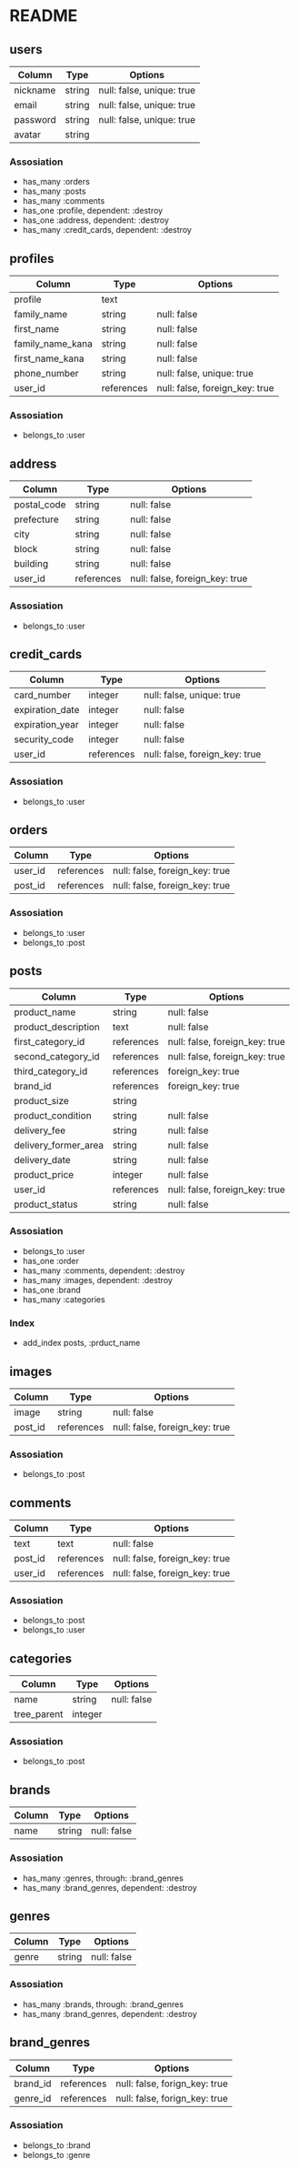 # README

## users

|Column|Type|Options|
|------|----|-------|
|nickname|string|null: false, unique: true|
|email|string|null: false, unique: true|
|password|string|null: false, unique: true|
|avatar|string||

### Assosiation
- has_many :orders
- has_many :posts
- has_many :comments
- has_one :profile, dependent: :destroy
- has_one :address, dependent: :destroy
- has_many :credit_cards, dependent: :destroy


## profiles

|Column|Type|Options|
|------|----|-------|
|profile|text||
|family_name|string|null: false|
|first_name|string|null: false|
|family_name_kana|string|null: false|
|first_name_kana|string|null: false|
|phone_number|string|null: false, unique: true|
|user_id|references|null: false, foreign_key: true|

### Assosiation
- belongs_to :user


## address

|Column|Type|Options|
|------|----|-------|
|postal_code|string|null: false|
|prefecture|string|null: false|
|city|string|null: false|
|block|string|null: false|
|building|string|null: false|
|user_id|references|null: false, foreign_key: true|

### Assosiation
- belongs_to :user


## credit_cards

|Column|Type|Options|
|------|----|-------|
|card_number|integer|null: false, unique: true|
|expiration_date|integer|null: false|
|expiration_year|integer|null: false|
|security_code|integer|null: false|
|user_id|references|null: false, foreign_key: true|

### Assosiation
- belongs_to :user


## orders

|Column|Type|Options|
|------|----|-------|
|user_id|references|null: false, foreign_key: true|
|post_id|references|null: false, foreign_key: true|

### Assosiation
- belongs_to :user
- belongs_to :post


## posts

|Column|Type|Options|
|------|----|-------|
|product_name|string|null: false|
|product_description|text|null: false|
|first_category_id|references|null: false, foreign_key: true|
|second_category_id|references|null: false, foreign_key: true|
|third_category_id|references|foreign_key: true|
|brand_id|references|foreign_key: true|
|product_size|string||
|product_condition|string|null: false|
|delivery_fee|string|null: false|
|delivery_former_area|string|null: false|
|delivery_date|string|null: false|
|product_price|integer|null: false|
|user_id|references|null: false, foreign_key: true|
|product_status|string|null: false|

### Assosiation
- belongs_to :user
- has_one :order
- has_many :comments, dependent: :destroy
- has_many :images, dependent: :destroy
- has_one :brand
- has_many :categories

### Index
- add_index posts, :prduct_name


## images

|Column|Type|Options|
|------|----|-------|
|image|string|null: false|
|post_id|references|null: false, foreign_key: true|

### Assosiation
- belongs_to :post


## comments

|Column|Type|Options|
|------|----|-------|
|text|text|null: false|
|post_id|references|null: false, foreign_key: true|
|user_id|references|null: false, foreign_key: true|

### Assosiation
- belongs_to :post
- belongs_to :user


## categories

|Column|Type|Options|
|------|----|-------|
|name|string|null: false|
|tree_parent|integer||

### Assosiation
- belongs_to :post


## brands
|Column|Type|Options|
|------|----|-------|
|name|string|null: false|

### Assosiation
- has_many :genres, through: :brand_genres
- has_many :brand_genres, dependent: :destroy


## genres
|Column|Type|Options|
|------|----|-------|
|genre|string|null: false|

### Assosiation
- has_many :brands, through: :brand_genres
- has_many :brand_genres, dependent: :destroy


## brand_genres
|Column|Type|Options|
|------|----|-------|
|brand_id|references|null: false, forign_key: true|
|genre_id|references|null: false, forign_key: true|

### Assosiation
- belongs_to :brand
- belongs_to :genre